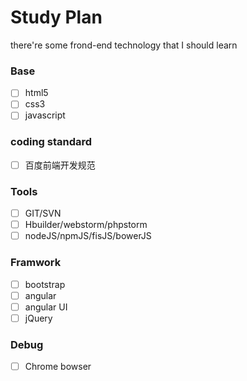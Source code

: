 # Study Plan
there're some frond-end technology that I should learn

### Base

- [ ] html5
- [ ] css3
- [ ] javascript

### coding standard
- [ ] 百度前端开发规范


### Tools
- [ ] GIT/SVN
- [ ] Hbuilder/webstorm/phpstorm
- [ ] nodeJS/npmJS/fisJS/bowerJS

### Framwork
- [ ] bootstrap
- [ ] angular
- [ ] angular UI
- [ ] jQuery

### Debug
- [ ] Chrome bowser

